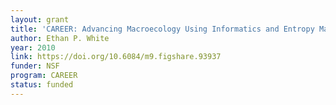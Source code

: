 ```yaml
---
layout: grant
title: 'CAREER: Advancing Macroecology Using Informatics and Entropy Maximization'
author: Ethan P. White
year: 2010
link: https://doi.org/10.6084/m9.figshare.93937
funder: NSF
program: CAREER
status: funded
---
```

